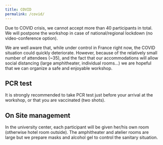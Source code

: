 ```yaml
---
title: COVID
permalink: /covid/
---
```


Due to COVID crisis, we cannot accept more than 40 participants in total. We will postpone the workshop in case of national/regional lockdown (no video-conference option).

We are well aware that, while under control in France right now, the COVID situation could quickly deteriorate. However, because of the relatively small number of attendees (~35), and the fact that our accommodations will allow social distancing (large amphitheater, individual rooms…) we are hopeful that we can organize a safe and enjoyable workshop. 

## PCR test

It is strongly recommended to take PCR test just before your arrival at the workshop, or that you are vaccinated (two shots).

## On Site management

In the university center, each participant will be given her/his own room (otherwise hotel room outside). The amphitheater and atelier rooms are large but we prepare masks and alcohol gel to control the sanitary situation. 
